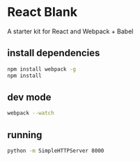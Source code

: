 # React Blank

A starter kit for React and Webpack + Babel

## install dependencies

```bash
npm install webpack -g
npm install
```

## dev mode
```bash
webpack --watch
````

## running 
```bash
python -m SimpleHTTPServer 8000
```
